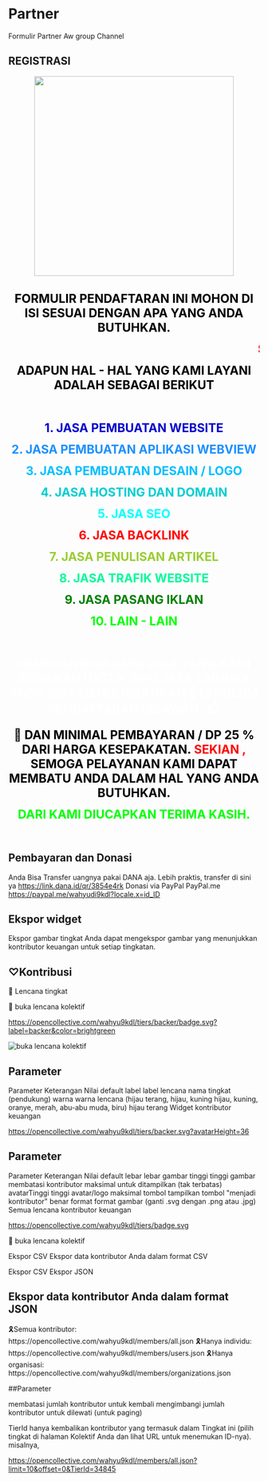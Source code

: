 # Partner
Formulir Partner Aw group Channel

<h2>REGISTRASI</h2>
    
<div class="separator" style="clear: both; text-align: center;"><a href="https://1.bp.blogspot.com/-xwgalvayaDY/YKaidG77kUI/AAAAAAAADEI/In9kiUxqvewERr7lEx6QDv1f2RinhTswgCLcBGAsYHQ/s225/anigif.gif" imageanchor="1" style="margin-left: 1em; margin-right: 1em;"><img border="0" data-original-height="225" data-original-width="225" height="400" src="https://1.bp.blogspot.com/-xwgalvayaDY/YKaidG77kUI/AAAAAAAADEI/In9kiUxqvewERr7lEx6QDv1f2RinhTswgCLcBGAsYHQ/w400-h400/anigif.gif" width="400" /></a></div><br />
<div style="background: url(https://imagizer.imageshack.com/v2/xq90/912/zTwgpJ.jpg) no-repeat;"><p style="text-align: center;"><span style="font-size: x-large; text-color: #7FFF00;"><span style="color: black;"><b>FORMULIR PENDAFTARAN INI MOHON DI ISI SESUAI DENGAN APA YANG ANDA BUTUHKAN.</b></span><p style="text-align: center;"><span style="font-size: x-large;"><b><marquee><span style="color: red;">Selamat Datang Para Member , Salam dari Kami Semoga Anda dapat menemukan Solusi kebutuhan Anda , Cukup jelasan Kebutuhan Anda sekiranya kami dapat membatu menemukan Solusi kebutuhan Anda. </span></marquee><br /></b></span></p><p style="text-align: center;"><span style="font-size: x-large;"><b><span style="color: black;">ADAPUN HAL - HAL YANG KAMI LAYANI ADALAH SEBAGAI BERIKUT</span></b></span></p><p style="text-align: center;"><span style="font-size: x-large;"><b><br /></b></span></p><p style="text-align: center;"><span style="font-size: x-large;"><b><span style="color: mediumblue;">1. JASA PEMBUATAN WEBSITE</span></b></span></p><p style="text-align: center;"><span style="font-size: x-large;"><b><span style="color: dodgerblue;">2. JASA PEMBUATAN APLIKASI WEBVIEW</span></b></span></p><p style="text-align: center;"><span style="font-size: x-large;"><b><span style="color: deepskyblue;">3. JASA PEMBUATAN DESAIN / LOGO</span></b></span></p><p style="text-align: center;"><span style="font-size: x-large;"><b><span style="color: darkturquoise;">4. JASA HOSTING DAN DOMAIN</span></b></span></p><p style="text-align: center;"><span style="font-size: x-large;"><b><span style="color: cyan;">5. JASA SEO</span></b></span></p><p style="text-align: center;"><span style="font-size: x-large;"><b><span style="color: red;">6. JASA BACKLINK</span></b></span></p><p style="text-align: center;"><span style="font-size: x-large;"><b><span style="color: yellowgreen;">7. JASA PENULISAN ARTIKEL</span></b></span></p><p style="text-align: center;"><span style="font-size: x-large;"><b><span style="color: mediumspringgreen;">8. JASA TRAFIK WEBSITE</span></b></span></p><p style="text-align: center;"><span style="font-size: x-large;"><b><span style="color: green;">9. JASA PASANG IKLAN</span></b></span></p><p style="text-align: center;"><span style="font-size: x-large;"><b><span style="color: lime;">10. LAIN - LAIN</span></b></span></p><p style="text-align: center;"><span style="font-size: x-large;"><b><br /></b></span></p><p style="text-align: center;"><span style="font-size: x-large;"><b><span style="color: white;">DEMIKIAN BEBERAPA JASA YANG KAMI SEDIAKAN UNTUK INFO JASA LAINNYA ANDA BISA MENULISKANKAN 📝 DI KOLOM PENDAFTARAN DIBAWAH. 📬</span></b></span></p><p style="text-align: center;"><span style="font-size: x-large;"><b><span>🧮&nbsp;</span><span><span style="color: black;">DAN MINIMAL PEMBAYARAN / DP 25 % DARI HARGA KESEPAKATAN.&nbsp;</span><span style="color: red;">SEKIAN , <span style="color: black;">SEMOGA PELAYANAN KAMI DAPAT MEMBATU ANDA DALAM HAL YANG ANDA BUTUHKAN.</span></span></span></b></span></p><p style="text-align: center;"><span style="font-size: x-large;"><b><span style="color: lime;">DARI KAMI DIUCAPKAN TERIMA KASIH.</span></b></span></p><p><br /></p></span></p></div>

<h2>Pembayaran dan Donasi</h2>

Anda Bisa Transfer uangnya pakai DANA aja. Lebih praktis, transfer di sini ya https://link.dana.id/qr/3854e4rk
Donasi via PayPal
PayPal.me https://paypal.me/wahyudi9kdl?locale.x=id_ID
</body>
</html>

##
<h2>
Ekspor
widget</h2>
<script src="https://opencollective.com/wahyu9kdl/banner.js"></script>
Ekspor gambar tingkat
Anda dapat mengekspor gambar yang menunjukkan kontributor keuangan untuk setiap tingkatan.

<h2>
♡Kontribusi</h2>

🏅 Lencana tingkat

🏅 buka lencana kolektif

https://opencollective.com/wahyu9kdl/tiers/backer/badge.svg?label=backer&color=brightgreen

<img alt="buka lencana kolektif" src="https://opencollective.com/wahyu9kdl/tiers/backer/badge.svg?label=backer&color=brightgreen" />

<h2>Parameter</h2>

Parameter	Keterangan	Nilai default
label	label lencana	nama tingkat (pendukung)
warna	warna lencana (hijau terang, hijau, kuning hijau, kuning, oranye, merah, abu-abu muda, biru)	hijau terang
Widget kontributor keuangan

https://opencollective.com/wahyu9kdl/tiers/backer.svg?avatarHeight=36
<object type="image/svg+xml" data="https://opencollective.com/wahyu9kdl/tiers/backer.svg?avatarHeight=36&width=600"></object>

<h2>Parameter</h2>
Parameter	Keterangan	Nilai default
lebar	lebar gambar	
tinggi	tinggi gambar	
membatasi	kontributor maksimal untuk ditampilkan	(tak terbatas)
avatarTinggi	tinggi avatar/logo maksimal	
tombol	tampilkan tombol "menjadi kontributor"	benar
format	format gambar (ganti .svg dengan .png atau .jpg)	
Semua lencana kontributor keuangan

https://opencollective.com/wahyu9kdl/tiers/badge.svg

🏅 buka lencana kolektif

Ekspor CSV
Ekspor data kontributor Anda dalam format CSV

Ekspor CSV
Ekspor JSON

<h2>
Ekspor data kontributor Anda dalam format JSON
</h2>
🎗Semua kontributor: https://opencollective.com/wahyu9kdl/members/all.json
🎗Hanya individu: https://opencollective.com/wahyu9kdl/members/users.json
🎗Hanya organisasi: https://opencollective.com/wahyu9kdl/members/organizations.json

##Parameter

membatasi	jumlah kontributor untuk kembali
mengimbangi	jumlah kontributor untuk dilewati (untuk paging)

TierId	hanya kembalikan kontributor yang termasuk dalam Tingkat ini (pilih tingkat di halaman Kolektif Anda dan lihat URL untuk menemukan ID-nya).
misalnya,

https://opencollective.com/wahyu9kdl/members/all.json?limit=10&offset=0&TierId=34845
